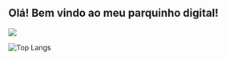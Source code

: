 ## Olá! Bem vindo ao meu parquinho digital!

<!--srcset="https://github-readme-stats.vercel.app/api?username=Diouw&show_icons=true&theme=highcontrast"
-->

<picture>
  <source
    srcset="https://github-readme-stats.vercel.app/api?username=Diouw&show_icons=true&theme=aura_dark"
    media="(prefers-color-scheme: dark)"
  />
  <source
    srcset="https://github-readme-stats.vercel.app/api?username=Diouw&show_icons=true"
    media="(prefers-color-scheme: light), (prefers-color-scheme: no-preference)"
  />
  <img src="https://github-readme-stats.vercel.app/api?username=Diouw&show_icons=true" />
</picture>

  ![Top Langs](https://github-readme-stats.vercel.app/api/top-langs/?username=Diouw&layout=compact&theme=aura_dark)


<!--
**Diouw/Diouw** is a ✨ _special_ ✨ repository because its `README.md` (this file) appears on your GitHub profile.

Here are some ideas to get you started:

- 🔭 I’m currently working on ...
- 🌱 I’m currently learning ...
- 👯 I’m looking to collaborate on ...
- 🤔 I’m looking for help with ...
- 💬 Ask me about ...
- 📫 How to reach me: ...
- 😄 Pronouns: ...
- ⚡ Fun fact: ...
-->
